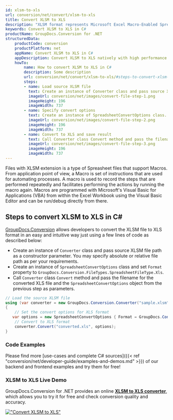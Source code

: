 ```yaml
---
id: xlsm-to-xls
url: conversion/net/convert/xlsm-to-xls
title: Convert XLSM to XLS
description: "XLSM format represents Microsoft Excel Macro-Enabled Spreadsheet with .xlsm extension. Learn how to convert XLSM to XLS file programmatically in C# language using GroupDocs.Conversion for .NET library."
keywords: Convert XLSM to XLS in C#
productName: GroupDocs.Conversion for .NET
structuredData:
    productCode: conversion
    productPlatform: net
    appName: Convert XLSM to XLS in C#
    appDescription: Convert XLSM to XLS natively with high performance using C# language and server side GroupDocs.Conversion for .NET APIs, without the use of any software like Microsoft or Open Office.
    howTo:
        name: How to convert XLSM to XLS in C# 
        description: Some description
        url: conversion/net/convert/xlsm-to-xls/#steps-to-convert-xlsm-to-xls-in-c
        steps:
        - name: Load source XLSM file 
          text: Create an instance of Converter class and pass source XLSM file path as a constructor parameter. You may specify absolute or relative file path as per your requirements. 
          imageUrl: conversion/net/images/convert-file-step-1.png
          imageHeight: 196
          imageWidth: 737
        - name: Specify convert options 
          text: Create an instance of SpreadsheetConvertOptions class.
          imageUrl: conversion/net/images/convert-file-step-2.png
          imageHeight: 196
          imageWidth: 737
        - name: Convert to XLS and save result 
          text: Call Converter class Convert method and pass the filename for the converted HTML file and the SpreadsheetConvertOptions object from the previous step as parameters.
          imageUrl: conversion/net/images/convert-file-step-3.png
          imageHeight: 196
          imageWidth: 737
---
```


Files with XLSM extension is a type of Spreasheet files that support Macros. From application point of view, a Macro is set of instructions that are used for automating processes. A macro is used to record the steps that are performed repeatedly and facilitates performing the actions by running the macro again. Macros are programmed with Microsoft's Visual Basic for Applications (VBA) from within the Excel Workbook using the Visual Basic Editor and can be run/debug directly from there.

## Steps to convert XLSM to XLS in C#

[GroupDocs.Conversion](https://products.groupdocs.com/conversion/net) allows developers to convert the XLSM file to XLS format in an easy and intuitive way just using a few lines of code as described below:

* Create an instance of `Converter` class and pass source XLSM file path as a constructor parameter. You may specify absolute or relative file path as per your requirements. 
* Create an instance of `SpreadsheetConvertOptions` class and set `Format` property to `GroupDocs.Conversion.FileTypes.SpreadsheetFileType.Xls`.
* Call `Converter` class `Convert` method and pass the filename for the converted XLS file and the `SpreadsheetConvertOptions` object from the previous step as parameters.

```csharp
// Load the source XLSM file
using (var converter = new GroupDocs.Conversion.Converter("sample.xlsm"))
{
    // Set the convert options for XLS format
   var options = new SpreadsheetConvertOptions { Format = GroupDocs.Conversion.FileTypes.SpreadsheetFileType.Xls };
    // Convert to XLS format
    converter.Convert("converted.xls", options);
}
```

### Code Examples

Please find more [use-cases and complete C# sources]({{< ref "conversion/net/developer-guide/examples-and-demos.md" >}}) of our backend and frontend examples and try them for free!

### XLSM to XLS Live Demo

GroupDocs.Conversion for .NET provides an online [**XLSM to XLS converter**](https://products.groupdocs.app/conversion/xlsm-to-xls), which allows you to try it for free and check conversion quality and accuracy.

[!["Convert XLSM to XLS"](conversion/net/images/convert-to-xls/convert-xlsm-to-xls.png)](https://products.groupdocs.app/conversion/xlsm-to-xls)